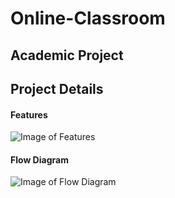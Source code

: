 # Online-Classroom
## Academic Project
## Project Details
#### Features
![Image of Features](https://i.postimg.cc/C5TDJYyt/83200641-536643510268494-4632412590000046080-n.png)

#### Flow Diagram
![Image of Flow Diagram](https://i.postimg.cc/cH8wQCzw/82048049-459488804732942-3524490763423449088-n.png)
